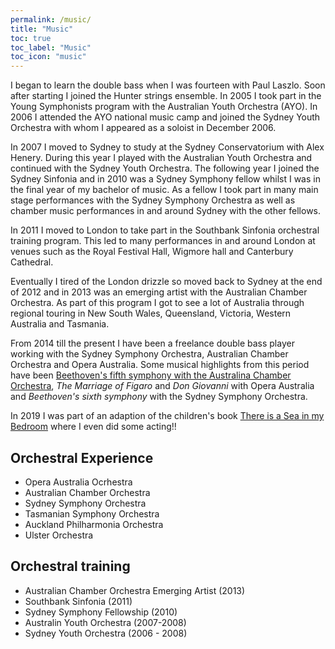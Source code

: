 ```yaml
---
permalink: /music/
title: "Music"
toc: true
toc_label: "Music"
toc_icon: "music"
---
```


I began to learn the double bass when I was fourteen with Paul Laszlo.
Soon after starting I joined the Hunter strings ensemble.
In 2005 I took part in the Young Symphonists program with the Australian Youth Orchestra (AYO).
In 2006 I attended the AYO national music camp and joined the Sydney Youth Orchestra with whom I appeared as a soloist in December 2006.

In 2007 I moved to Sydney to study at the Sydney Conservatorium with Alex Henery.
During this year I played with the Australian Youth Orchestra and continued with the Sydney Youth Orchestra.
The following year I joined the Sydney Sinfonia and in 2010 was a Sydney Symphony fellow whilst I was in the final year of my bachelor of music.
As a fellow I took part in many main stage performances with the Sydney Symphony Orchestra as well as chamber music performances in and around Sydney with the other fellows.

In 2011 I moved to London to take part in the Southbank Sinfonia orchestral training program.
This led to many performances in and around London at venues such as the Royal Festival Hall, Wigmore hall and Canterbury Cathedral.

Eventually I tired of the London drizzle so moved back to Sydney at the end of 2012 and in 2013 was an emerging artist with the Australian Chamber Orchestra.
As part of this program I got to see a lot of Australia through regional touring in New South Wales, Queensland, Victoria, Western Australia and Tasmania.

From 2014 till the present I have been a freelance double bass player working with the Sydney Symphony Orchestra, Australian Chamber Orchestra and Opera Australia.
Some musical highlights from this period have been [Beethoven's fifth symphony with the Australina Chamber Orchestra](https://www.youtube.com/watch?v=bKFLH-y6Ao0), *The Marriage of Figaro* and *Don Giovanni* with Opera Australia and *Beethoven's sixth symphony* with the Sydney Symphony Orchestra.

In 2019 I was part of an adaption of the children's book [There is a Sea in my Bedroom](https://www.youtube.com/watch?v=DRGKj2V3CTs) where I even did some acting!!

## Orchestral Experience

- Opera Australia Ocrhestra
- Australian Chamber Orchestra
- Sydney Symphony Orchestra
- Tasmanian Symphony Orchestra
- Auckland Philharmonia Orchestra
- Ulster Orchestra

## Orchestral training

- Australian Chamber Orchestra Emerging Artist (2013)
- Southbank Sinfonia (2011)
- Sydney Symphony Fellowship (2010)
- Australin Youth Orchestra (2007-2008)
- Sydney Youth Orchestra (2006 - 2008)
